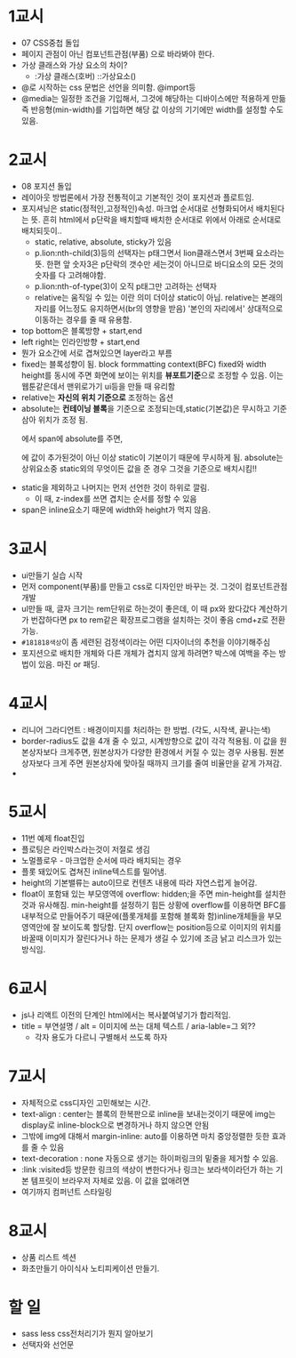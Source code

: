 # 1교시

- 07 CSS중첩 돌입
- 페이지 관점이 아닌 컴포넌트관점(부품) 으로 바라봐야 한다.
- 가상 클래스와 가상 요소의 차이?
  - :가상 클래스(호버) ::가상요소()
- @로 시작하는 css 문법은 선언을 의미함. @import등
- @media는 일정한 조건을 기입해서, 그것에 해당하는 디바이스에만 적용하게 만듦 즉 반응형(min-width)를 기입하면 해당 값 이상의 기기에만 width를 설정할 수도 있음.

# 2교시

- 08 포지션 돌입
- 레이아웃 방법론에서 가장 전통적이고 기본적인 것이 포지션과 플로트임.
- 포지셔닝은 static(정적인,고정적인)속성. 마크업 순서대로 선형화되어서 배치된다는 뜻. 흔히 html에서 p단락을 배치할때 배치한 순서대로 위에서 아래로 순서대로 배치되듯이..
  - static, relative, absolute, sticky가 있음
  - p.lion:nth-child(3)등의 선택자는 p태그면서 lion클래스면서 3번째 요소라는 뜻. 한편 앞 숫자3은 p단락의 갯수만 세는것이 아니므로 바디요소의 모든 것의 숫자를 다 고려해야함.
  - p.lion:nth-of-type(3)이 오직 p태그만 고려하는 선택자
  - relative는 움직일 수 있는 이란 의미 더이상 static이 아님. relative는 본래의 자리를 어느정도 유지하면서(br의 영향을 받음) '본인의 자리에서' 상대적으로 이동하는 경우를 줄 때 유용함.
- top bottom은 블록방향 + start,end
- left right는 인라인방향 + start,end
- 뭔가 요소간에 서로 겹쳐있으면 layer라고 부름
- fixed는 블록성향이 됨. block formmatting context(BFC) fixed와 width height를 동시에 주면 화면에 보이는 위치를 **뷰포트기준**으로 조정할 수 있음. 이는 웹툰같은데서 맨위로가기 ui등을 만들 때 유리함
- relative는 **자신의 위치 기준으로** 조정하는 옵션
- absolute는 **컨테이닝 블록**을 기준으로 조정되는데,static(기본값)은 무시하고 기준삼아 위치가 조정 됨. <p><span></span></p>에서 span에 absolute를 주면, <p>에 값이 추가된것이 아닌 이상 static이 기본이기 때문에 무시하게 됨. absolute는 상위요소중 static외의 무엇이든 값을 준 경우 그것을 기준으로 배치시킴!!
- static을 제외하고 나머지는 먼저 선언한 것이 하위로 깔림.
  - 이 때, z-index를 쓰면 겹치는 순서를 정할 수 있음
- span은 inline요소기 때문에 width와 height가 먹지 않음.

# 3교시

- ui만들기 실습 시작
- 먼저 component(부품)를 만들고 css로 디자인만 바꾸는 것. 그것이 컴포넌트관점 개발
- uI만들 때, 글자 크기는 rem단위로 하는것이 좋은데, 이 때 px와 왔다갔다 계산하기가 번잡하다면 px to rem같은 확장프로그램을 설치하는 것이 좋음 cmd+z로 전환 가능.
- `#181818색상`이 좀 세련된 검정색이라는 어떤 디자이너의 추천을 이야기해주심
- 포지션으로 배치한 개체와 다른 개체가 겹치지 않게 하려면? 박스에 여백을 주는 방법이 있음. 마진 or 패딩.

# 4교시

- 리니어 그라디언트 : 배경이미지를 처리하는 한 방법. (각도, 시작색, 끝나는색)
- border-radius도 값을 4개 줄 수 있고, 시계방향으로 값이 각각 적용됨. 이 값을 원본상자보다 크게주면, 원본상자가 다양한 환경에서 커질 수 있는 경우 사용됨. 원본상자보다 크게 주면 원본상자에 맞아질 때까지 크기를 줄여 비율만을 같게 가져감.
-

# 5교시

- 11번 예제 float진입
- 플로팅은 라인박스라는것이 저절로 생김
- 노멀플로우 - 마크업한 순서에 따라 배치되는 경우
- 플롯 돼있어도 겹쳐진 inline텍스트를 밀어냄.
- height의 기본밸류는 auto이므로 컨텐츠 내용에 따라 자연스럽게 늘어감.
- float이 포함돼 있는 부모영역에 overflow: hidden;을 주면 min-height를 설치한 것과 유사해짐. min-height를 설정하기 힘든 상황에 overflow를 이용하면 BFC를 내부적으로 만들어주기 때문에(플롯개체를 포함해 블록화 함)inline개체들을 부모영역안에 잘 보이도록 할당함. 단지 overflow는 position등으로 이미지의 위치를 바꿀때 이미지가 잘린다거나 하는 문제가 생길 수 있기에 조금 낡고 리스크가 있는 방식임.

# 6교시

- js나 리액트 이전의 단계인 html에서는 복사붙여넣기가 합리적임.
- title = 부연설명 / alt = 이미지에 쓰는 대체 텍스트 / aria-lable=그 외??
  - 각자 용도가 다르니 구별해서 쓰도록 하자

# 7교시

- 자체적으로 css디자인 고민해보는 시간.
- text-align : center는 블록의 한복판으로 inline을 보내는것이기 때문에 img는 display로 inline-block으로 변경하거나 하지 않으면 안됨
- 그밖에 img에 대해서 margin-inline: auto를 이용하면 마치 중앙정렬한 듯한 효과를 줄 수 있음
- text-decoration : none 자동으로 생기는 하이퍼링크의 밑줄을 제거할 수 있음.
- :link :visited등 방문한 링크의 색상이 변한다거나 링크는 보라색이라던가 하는 기본 템프릿이 브라우저 자체로 있음. 이 값을 없애려면
- 여기까지 컴퍼넌트 스타일링

# 8교시

- 상품 리스트 섹션
- 화초만들기 아이식사 노티피케이션 만들기.

# 할 일

- sass less css전처리기가 뭔지 알아보기
- 선택자와 선언문
